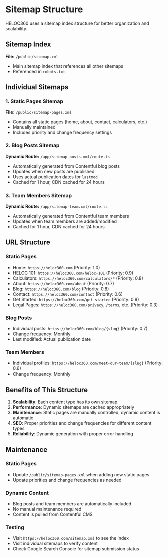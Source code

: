 # Sitemap Structure

HELOC360 uses a sitemap index structure for better organization and scalability.

## Sitemap Index

**File:** `/public/sitemap.xml`
- Main sitemap index that references all other sitemaps
- Referenced in `robots.txt`

## Individual Sitemaps

### 1. Static Pages Sitemap
**File:** `/public/sitemap-pages.xml`
- Contains all static pages (home, about, contact, calculators, etc.)
- Manually maintained
- Includes priority and change frequency settings

### 2. Blog Posts Sitemap
**Dynamic Route:** `/app/sitemap-posts.xml/route.ts`
- Automatically generated from Contentful blog posts
- Updates when new posts are published
- Uses actual publication dates for `lastmod`
- Cached for 1 hour, CDN cached for 24 hours

### 3. Team Members Sitemap
**Dynamic Route:** `/app/sitemap-team.xml/route.ts`
- Automatically generated from Contentful team members
- Updates when team members are added/modified
- Cached for 1 hour, CDN cached for 24 hours

## URL Structure

### Static Pages
- Home: `https://heloc360.com` (Priority: 1.0)
- HELOC 101: `https://heloc360.com/heloc-101` (Priority: 0.9)
- Calculators: `https://heloc360.com/calculators/*` (Priority: 0.8)
- About: `https://heloc360.com/about` (Priority: 0.7)
- Blog: `https://heloc360.com/blog` (Priority: 0.8)
- Contact: `https://heloc360.com/contact` (Priority: 0.6)
- Get Started: `https://heloc360.com/get-started` (Priority: 0.9)
- Legal Pages: `https://heloc360.com/privacy`, `/terms`, etc. (Priority: 0.3)

### Blog Posts
- Individual posts: `https://heloc360.com/blog/{slug}` (Priority: 0.7)
- Change frequency: Monthly
- Last modified: Actual publication date

### Team Members
- Individual profiles: `https://heloc360.com/meet-our-team/{slug}` (Priority: 0.6)
- Change frequency: Monthly

## Benefits of This Structure

1. **Scalability**: Each content type has its own sitemap
2. **Performance**: Dynamic sitemaps are cached appropriately
3. **Maintenance**: Static pages are manually controlled, dynamic content is automatic
4. **SEO**: Proper priorities and change frequencies for different content types
5. **Reliability**: Dynamic generation with proper error handling

## Maintenance

### Static Pages
- Update `/public/sitemap-pages.xml` when adding new static pages
- Update priorities and change frequencies as needed

### Dynamic Content
- Blog posts and team members are automatically included
- No manual maintenance required
- Content is pulled from Contentful CMS

### Testing
- Visit `https://heloc360.com/sitemap.xml` to see the index
- Visit individual sitemaps to verify content
- Check Google Search Console for sitemap submission status
